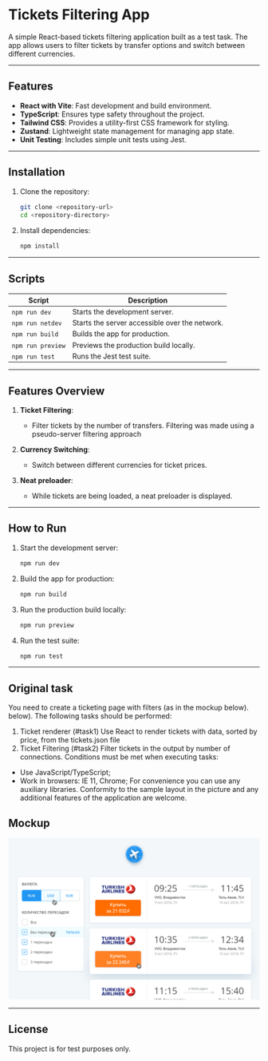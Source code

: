 # Tickets Filtering App

A simple React-based tickets filtering application built as a test task. The app allows users to filter tickets by transfer options and switch between different currencies.

---

## Features

- **React with Vite**: Fast development and build environment.
- **TypeScript**: Ensures type safety throughout the project.
- **Tailwind CSS**: Provides a utility-first CSS framework for styling.
- **Zustand**: Lightweight state management for managing app state.
- **Unit Testing**: Includes simple unit tests using Jest.

---

## Installation

1. Clone the repository:
   ```bash
   git clone <repository-url>
   cd <repository-directory>
   ```

2. Install dependencies:
   ```bash
   npm install
   ```

---

## Scripts

| Script           | Description                                     |
|------------------|-------------------------------------------------|
| `npm run dev`    | Starts the development server.                  |
| `npm run netdev` | Starts the server accessible over the network.  |
| `npm run build`  | Builds the app for production.                  |
| `npm run preview`| Previews the production build locally.          |
| `npm run test`   | Runs the Jest test suite.                       |

---

## Features Overview

1. **Ticket Filtering**:
    - Filter tickets by the number of transfers. Filtering was made using a pseudo-server filtering approach

2. **Currency Switching**:
    - Switch between different currencies for ticket prices.

3. **Neat preloader**:
    - While tickets are being loaded, a neat preloader is displayed.


---


## How to Run

1. Start the development server:
   ```bash
   npm run dev
   ```

2. Build the app for production:
   ```bash
   npm run build
   ```

3. Run the production build locally:
   ```bash
   npm run preview
   ```

4. Run the test suite:
   ```bash
   npm run test
   ```

---

## Original task


You need to create a ticketing page with filters (as in the mockup below).
below).
The following tasks should be performed:
1. Ticket renderer (#task1)
Use React to render tickets with data,
sorted by price, from the tickets.json file
2. Ticket Filtering (#task2)
Filter tickets in the output by number of connections.
Conditions must be met when executing tasks:
- Use JavaScript/TypeScript;
- Work in browsers: IE 11, Chrome;
For convenience you can use any auxiliary
libraries. Conformity to the sample layout in the picture and
any additional features of the application are welcome.

## Mockup
![Design Sample](public/design-sample.png)

---

## License

This project is for test purposes only.
